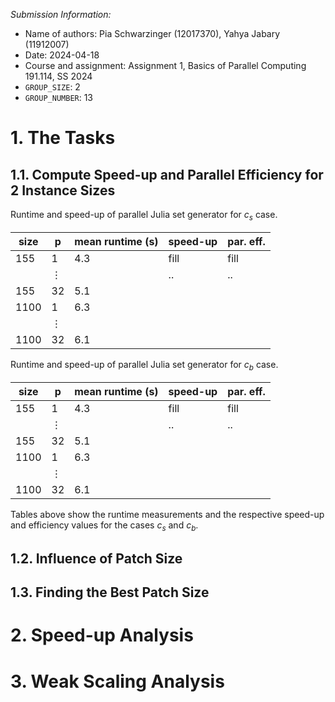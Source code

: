 <!--
to compile this markdown file to a pdf, use the following command:

$ pandoc --read=markdown --write=latex --pdf-engine=xelatex --variable geometry:margin=10mm --variable documentclass:extarticle --variable fontsize:11pt --variable papersize:a4 --output=report.pdf report.md
-->

_Submission Information:_

-   Name of authors: Pia Schwarzinger (12017370), Yahya Jabary (11912007)
-   Date: 2024-04-18
-   Course and assignment: Assignment 1, Basics of Parallel Computing 191.114, SS 2024
-   `GROUP_SIZE`: 2
-   `GROUP_NUMBER`: 13

# 1. The Tasks

## 1.1. Compute Speed-up and Parallel Efficiency for 2 Instance Sizes

Runtime and speed-up of parallel Julia set generator for $c_s$ case.

| size | p        | mean runtime (s) | speed-up | par. eff. |
| ---- | -------- | ---------------- | -------- | --------- |
| 155  | 1        | 4.3              | fill     | fill      |
|      | $\vdots$ |                  | ..       | ..        |
| 155  | 32       | 5.1              |          |           |
| 1100 | 1        | 6.3              |          |           |
|      | $\vdots$ |                  |          |           |
| 1100 | 32       | 6.1              |          |           |

Runtime and speed-up of parallel Julia set generator for $c_b$ case.

| size | p        | mean runtime (s) | speed-up | par. eff. |
| ---- | -------- | ---------------- | -------- | --------- |
| 155  | 1        | 4.3              | fill     | fill      |
|      | $\vdots$ |                  | ..       | ..        |
| 155  | 32       | 5.1              |          |           |
| 1100 | 1        | 6.3              |          |           |
|      | $\vdots$ |                  |          |           |
| 1100 | 32       | 6.1              |          |           |

Tables above show the runtime measurements and the respective speed-up and efficiency values for the cases $c_s$ and $c_b$.

## 1.2. Influence of Patch Size

## 1.3. Finding the Best Patch Size

# 2. Speed-up Analysis

# 3. Weak Scaling Analysis
